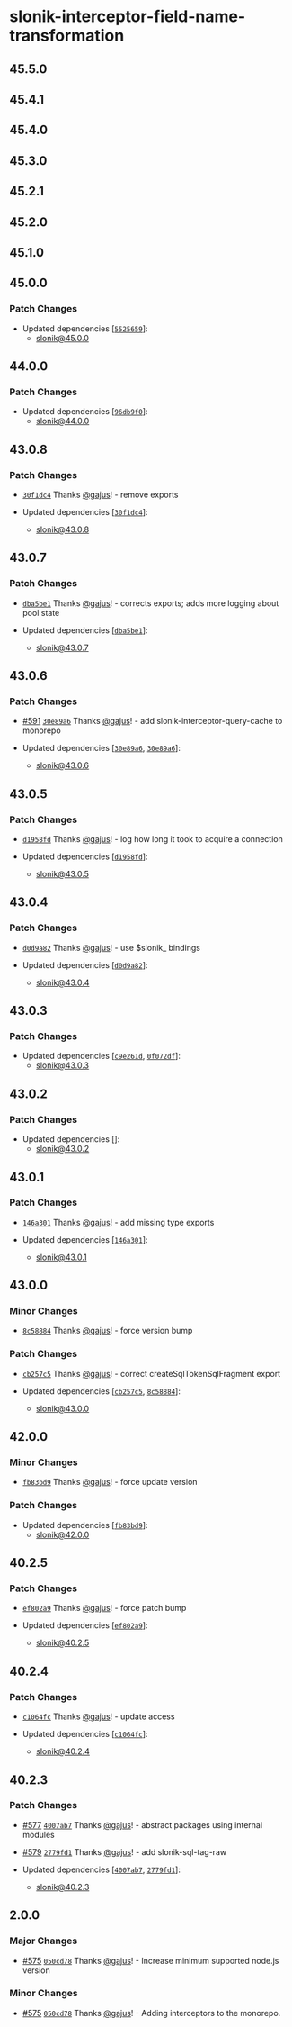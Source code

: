 # slonik-interceptor-field-name-transformation

## 45.5.0

## 45.4.1

## 45.4.0

## 45.3.0

## 45.2.1

## 45.2.0

## 45.1.0

## 45.0.0

### Patch Changes

- Updated dependencies [[`5525659`](https://github.com/gajus/slonik/commit/552565961fa65e9951e363a2388538713388c5b5)]:
  - slonik@45.0.0

## 44.0.0

### Patch Changes

- Updated dependencies [[`96db9f0`](https://github.com/gajus/slonik/commit/96db9f08faefb0e7da0cc0d817d9e8fae361e590)]:
  - slonik@44.0.0

## 43.0.8

### Patch Changes

- [`30f1dc4`](https://github.com/gajus/slonik/commit/30f1dc4469fe6065f90651c2e1c501d5374358c7) Thanks [@gajus](https://github.com/gajus)! - remove exports

- Updated dependencies [[`30f1dc4`](https://github.com/gajus/slonik/commit/30f1dc4469fe6065f90651c2e1c501d5374358c7)]:
  - slonik@43.0.8

## 43.0.7

### Patch Changes

- [`dba5be1`](https://github.com/gajus/slonik/commit/dba5be1b34868059c3f64a8dc44e48703625a3b9) Thanks [@gajus](https://github.com/gajus)! - corrects exports; adds more logging about pool state

- Updated dependencies [[`dba5be1`](https://github.com/gajus/slonik/commit/dba5be1b34868059c3f64a8dc44e48703625a3b9)]:
  - slonik@43.0.7

## 43.0.6

### Patch Changes

- [#591](https://github.com/gajus/slonik/pull/591) [`30e89a6`](https://github.com/gajus/slonik/commit/30e89a6f2ab1fc8f9d010bb0157ce41aa4da80e8) Thanks [@gajus](https://github.com/gajus)! - add slonik-interceptor-query-cache to monorepo

- Updated dependencies [[`30e89a6`](https://github.com/gajus/slonik/commit/30e89a6f2ab1fc8f9d010bb0157ce41aa4da80e8), [`30e89a6`](https://github.com/gajus/slonik/commit/30e89a6f2ab1fc8f9d010bb0157ce41aa4da80e8)]:
  - slonik@43.0.6

## 43.0.5

### Patch Changes

- [`d1958fd`](https://github.com/gajus/slonik/commit/d1958fd6acfcd48cc4148811106b63daf28b52a8) Thanks [@gajus](https://github.com/gajus)! - log how long it took to acquire a connection

- Updated dependencies [[`d1958fd`](https://github.com/gajus/slonik/commit/d1958fd6acfcd48cc4148811106b63daf28b52a8)]:
  - slonik@43.0.5

## 43.0.4

### Patch Changes

- [`d0d9a82`](https://github.com/gajus/slonik/commit/d0d9a82dee0980c4768d74e90e20491ada126816) Thanks [@gajus](https://github.com/gajus)! - use $slonik\_ bindings

- Updated dependencies [[`d0d9a82`](https://github.com/gajus/slonik/commit/d0d9a82dee0980c4768d74e90e20491ada126816)]:
  - slonik@43.0.4

## 43.0.3

### Patch Changes

- Updated dependencies [[`c9e261d`](https://github.com/gajus/slonik/commit/c9e261d8af6490ad84b450b6e4b598f662d92203), [`0f072df`](https://github.com/gajus/slonik/commit/0f072df5f3796fc2571c0e5e81405a36000ab9ec)]:
  - slonik@43.0.3

## 43.0.2

### Patch Changes

- Updated dependencies []:
  - slonik@43.0.2

## 43.0.1

### Patch Changes

- [`146a301`](https://github.com/gajus/slonik/commit/146a3011b6b9cbd1a3a5dbc7ce3a13d9cc6bb2ae) Thanks [@gajus](https://github.com/gajus)! - add missing type exports

- Updated dependencies [[`146a301`](https://github.com/gajus/slonik/commit/146a3011b6b9cbd1a3a5dbc7ce3a13d9cc6bb2ae)]:
  - slonik@43.0.1

## 43.0.0

### Minor Changes

- [`8c58884`](https://github.com/gajus/slonik/commit/8c588849338dbc626d661a04af9f162a791f3e31) Thanks [@gajus](https://github.com/gajus)! - force version bump

### Patch Changes

- [`cb257c5`](https://github.com/gajus/slonik/commit/cb257c55a72ce82364ce1e3bf787e4cc2a517989) Thanks [@gajus](https://github.com/gajus)! - correct createSqlTokenSqlFragment export

- Updated dependencies [[`cb257c5`](https://github.com/gajus/slonik/commit/cb257c55a72ce82364ce1e3bf787e4cc2a517989), [`8c58884`](https://github.com/gajus/slonik/commit/8c588849338dbc626d661a04af9f162a791f3e31)]:
  - slonik@43.0.0

## 42.0.0

### Minor Changes

- [`fb83bd9`](https://github.com/gajus/slonik/commit/fb83bd900b85b5e672db49694a8171b9296c252c) Thanks [@gajus](https://github.com/gajus)! - force update version

### Patch Changes

- Updated dependencies [[`fb83bd9`](https://github.com/gajus/slonik/commit/fb83bd900b85b5e672db49694a8171b9296c252c)]:
  - slonik@42.0.0

## 40.2.5

### Patch Changes

- [`ef802a9`](https://github.com/gajus/slonik/commit/ef802a91be2bc6e69b077c544cc7f9e5a2687433) Thanks [@gajus](https://github.com/gajus)! - force patch bump

- Updated dependencies [[`ef802a9`](https://github.com/gajus/slonik/commit/ef802a91be2bc6e69b077c544cc7f9e5a2687433)]:
  - slonik@40.2.5

## 40.2.4

### Patch Changes

- [`c1064fc`](https://github.com/gajus/slonik/commit/c1064fc3f21f839effc1687737942332a7c05b0d) Thanks [@gajus](https://github.com/gajus)! - update access

- Updated dependencies [[`c1064fc`](https://github.com/gajus/slonik/commit/c1064fc3f21f839effc1687737942332a7c05b0d)]:
  - slonik@40.2.4

## 40.2.3

### Patch Changes

- [#577](https://github.com/gajus/slonik/pull/577) [`4007ab7`](https://github.com/gajus/slonik/commit/4007ab7e07d5b71e8f41e145584979fa36885275) Thanks [@gajus](https://github.com/gajus)! - abstract packages using internal modules

- [#579](https://github.com/gajus/slonik/pull/579) [`2779fd1`](https://github.com/gajus/slonik/commit/2779fd15ddae35b9830f4c156648e444cd793f13) Thanks [@gajus](https://github.com/gajus)! - add slonik-sql-tag-raw

- Updated dependencies [[`4007ab7`](https://github.com/gajus/slonik/commit/4007ab7e07d5b71e8f41e145584979fa36885275), [`2779fd1`](https://github.com/gajus/slonik/commit/2779fd15ddae35b9830f4c156648e444cd793f13)]:
  - slonik@40.2.3

## 2.0.0

### Major Changes

- [#575](https://github.com/gajus/slonik/pull/575) [`050cd78`](https://github.com/gajus/slonik/commit/050cd788a77b6ce5e410c0985d01a09733f994bd) Thanks [@gajus](https://github.com/gajus)! - Increase minimum supported node.js version

### Minor Changes

- [#575](https://github.com/gajus/slonik/pull/575) [`050cd78`](https://github.com/gajus/slonik/commit/050cd788a77b6ce5e410c0985d01a09733f994bd) Thanks [@gajus](https://github.com/gajus)! - Adding interceptors to the monorepo.

